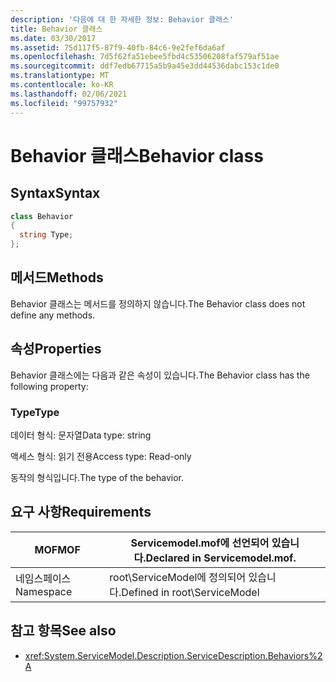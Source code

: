 ```yaml
---
description: '다음에 대 한 자세한 정보: Behavior 클래스'
title: Behavior 클래스
ms.date: 03/30/2017
ms.assetid: 75d117f5-87f9-40fb-84c6-9e2fef6da6af
ms.openlocfilehash: 7d5f62fa51ebee5fbd4c53506208faf579af51ae
ms.sourcegitcommit: ddf7edb67715a5b9a45e3dd44536dabc153c1de0
ms.translationtype: MT
ms.contentlocale: ko-KR
ms.lasthandoff: 02/06/2021
ms.locfileid: "99757932"
---
```

# <a name="behavior-class"></a><span data-ttu-id="14079-103">Behavior 클래스</span><span class="sxs-lookup"><span data-stu-id="14079-103">Behavior class</span></span>

## <a name="syntax"></a><span data-ttu-id="14079-104">Syntax</span><span class="sxs-lookup"><span data-stu-id="14079-104">Syntax</span></span>  
  
```csharp
class Behavior  
{  
  string Type;  
};  
```  
  
## <a name="methods"></a><span data-ttu-id="14079-105">메서드</span><span class="sxs-lookup"><span data-stu-id="14079-105">Methods</span></span>  

 <span data-ttu-id="14079-106">Behavior 클래스는 메서드를 정의하지 않습니다.</span><span class="sxs-lookup"><span data-stu-id="14079-106">The Behavior class does not define any methods.</span></span>  
  
## <a name="properties"></a><span data-ttu-id="14079-107">속성</span><span class="sxs-lookup"><span data-stu-id="14079-107">Properties</span></span>  

 <span data-ttu-id="14079-108">Behavior 클래스에는 다음과 같은 속성이 있습니다.</span><span class="sxs-lookup"><span data-stu-id="14079-108">The Behavior class has the following property:</span></span>  
  
### <a name="type"></a><span data-ttu-id="14079-109">Type</span><span class="sxs-lookup"><span data-stu-id="14079-109">Type</span></span>  

 <span data-ttu-id="14079-110">데이터 형식: 문자열</span><span class="sxs-lookup"><span data-stu-id="14079-110">Data type: string</span></span>  
  
 <span data-ttu-id="14079-111">액세스 형식: 읽기 전용</span><span class="sxs-lookup"><span data-stu-id="14079-111">Access type: Read-only</span></span>  
  
 <span data-ttu-id="14079-112">동작의 형식입니다.</span><span class="sxs-lookup"><span data-stu-id="14079-112">The type of the behavior.</span></span>  
  
## <a name="requirements"></a><span data-ttu-id="14079-113">요구 사항</span><span class="sxs-lookup"><span data-stu-id="14079-113">Requirements</span></span>  
  
|<span data-ttu-id="14079-114">MOF</span><span class="sxs-lookup"><span data-stu-id="14079-114">MOF</span></span>|<span data-ttu-id="14079-115">Servicemodel.mof에 선언되어 있습니다.</span><span class="sxs-lookup"><span data-stu-id="14079-115">Declared in Servicemodel.mof.</span></span>|  
|---------|-----------------------------------|  
|<span data-ttu-id="14079-116">네임스페이스</span><span class="sxs-lookup"><span data-stu-id="14079-116">Namespace</span></span>|<span data-ttu-id="14079-117">root\ServiceModel에 정의되어 있습니다.</span><span class="sxs-lookup"><span data-stu-id="14079-117">Defined in root\ServiceModel</span></span>|  
  
## <a name="see-also"></a><span data-ttu-id="14079-118">참고 항목</span><span class="sxs-lookup"><span data-stu-id="14079-118">See also</span></span>

- <xref:System.ServiceModel.Description.ServiceDescription.Behaviors%2A>
